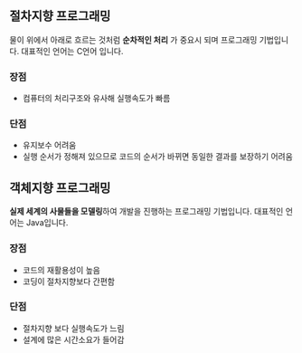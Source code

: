 ## 절차지향 프로그래밍

물이 위에서 아래로 흐르는 것처럼 **순차적인 처리** 가 중요시 되며 프로그래밍 기법입니다. 대표적인 언어는 C언어 입니다.

### 장점

- 컴퓨터의 처리구조와 유사해 실행속도가 빠름

### 단점

- 유지보수 어려움
- 실행 순서가 정해져 있으므로 코드의 순서가 바뀌면 동일한 결과를 보장하기 어려움

## 객체지향 프로그래밍

**실제 세계의 사물들을 모델링**하여 개발을 진행하는 프로그래밍 기법입니다. 대표적인 언어는 Java입니다.

### 장점

- 코드의 재활용성이 높음
- 코딩이 절차지향보다 간편함

### 단점

- 절차지향 보다 실행속도가 느림
- 설계에 많은 시간소요가 들어감

